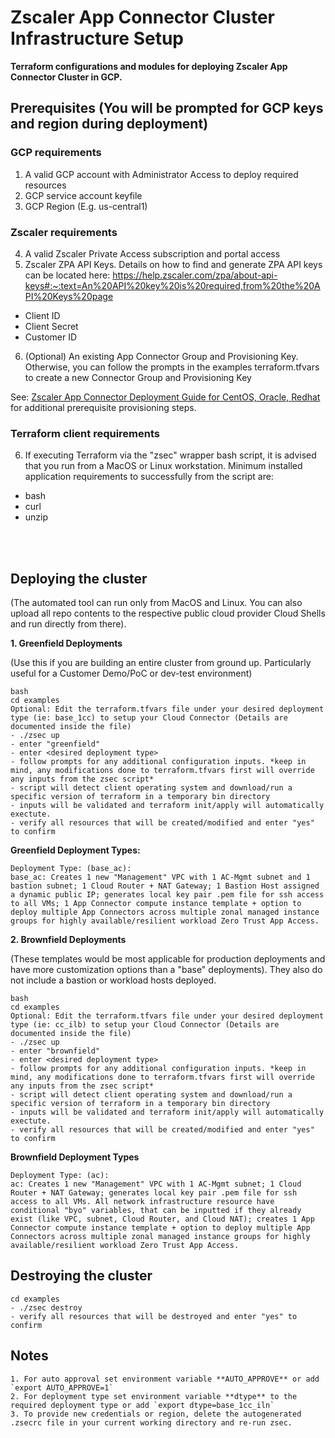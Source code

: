 # Zscaler App Connector Cluster Infrastructure Setup

**Terraform configurations and modules for deploying Zscaler App Connector Cluster in GCP.**

## Prerequisites (You will be prompted for GCP keys and region during deployment)

### **GCP requirements**

1.  A valid GCP account with Administrator Access to deploy required resources
2.  GCP service account keyfile
3.  GCP Region (E.g. us-central1)

### Zscaler requirements
4. A valid Zscaler Private Access subscription and portal access
5. Zscaler ZPA API Keys. Details on how to find and generate ZPA API keys can be located here: https://help.zscaler.com/zpa/about-api-keys#:~:text=An%20API%20key%20is%20required,from%20the%20API%20Keys%20page
- Client ID
- Client Secret
- Customer ID
6. (Optional) An existing App Connector Group and Provisioning Key. Otherwise, you can follow the prompts in the examples terraform.tfvars to create a new Connector Group and Provisioning Key

See: [Zscaler App Connector Deployment Guide for CentOS, Oracle, Redhat](https://help.zscaler.com/zpa/connector-deployment-guide-centos-oracle-and-redhat) for additional prerequisite provisioning steps.

### **Terraform client requirements**
6. If executing Terraform via the "zsec" wrapper bash script, it is advised that you run from a MacOS or Linux workstation. Minimum installed application requirements to successfully from the script are:
- bash
- curl
- unzip
<br>
<br>

## Deploying the cluster
(The automated tool can run only from MacOS and Linux. You can also upload all repo contents to the respective public cloud provider Cloud Shells and run directly from there).   
 
**1. Greenfield Deployments**

(Use this if you are building an entire cluster from ground up.
 Particularly useful for a Customer Demo/PoC or dev-test environment)

```
bash
cd examples
Optional: Edit the terraform.tfvars file under your desired deployment type (ie: base_1cc) to setup your Cloud Connector (Details are documented inside the file)
- ./zsec up
- enter "greenfield"
- enter <desired deployment type>
- follow prompts for any additional configuration inputs. *keep in mind, any modifications done to terraform.tfvars first will override any inputs from the zsec script*
- script will detect client operating system and download/run a specific version of terraform in a temporary bin directory
- inputs will be validated and terraform init/apply will automatically exectute.
- verify all resources that will be created/modified and enter "yes" to confirm
```

**Greenfield Deployment Types:**

```
Deployment Type: (base_ac):
base_ac: Creates 1 new "Management" VPC with 1 AC-Mgmt subnet and 1 bastion subnet; 1 Cloud Router + NAT Gateway; 1 Bastion Host assigned a dynamic public IP; generates local key pair .pem file for ssh access to all VMs; 1 App Connector compute instance template + option to deploy multiple App Connectors across multiple zonal managed instance groups for highly available/resilient workload Zero Trust App Access.
```

**2. Brownfield Deployments**

(These templates would be most applicable for production deployments and have more customization options than a "base" deployments). They also do not include a bastion or workload hosts deployed.

```
bash
cd examples
Optional: Edit the terraform.tfvars file under your desired deployment type (ie: cc_ilb) to setup your Cloud Connector (Details are documented inside the file)
- ./zsec up
- enter "brownfield"
- enter <desired deployment type>
- follow prompts for any additional configuration inputs. *keep in mind, any modifications done to terraform.tfvars first will override any inputs from the zsec script*
- script will detect client operating system and download/run a specific version of terraform in a temporary bin directory
- inputs will be validated and terraform init/apply will automatically exectute.
- verify all resources that will be created/modified and enter "yes" to confirm
```

**Brownfield Deployment Types**

```
Deployment Type: (ac):
ac: Creates 1 new "Management" VPC with 1 AC-Mgmt subnet; 1 Cloud Router + NAT Gateway; generates local key pair .pem file for ssh access to all VMs. All network infrastructure resource have conditional "byo" variables, that can be inputted if they already exist (like VPC, subnet, Cloud Router, and Cloud NAT); creates 1 App Connector compute instance template + option to deploy multiple App Connectors across multiple zonal managed instance groups for highly available/resilient workload Zero Trust App Access.
```

## Destroying the cluster
```
cd examples
- ./zsec destroy
- verify all resources that will be destroyed and enter "yes" to confirm
```

## Notes
```
1. For auto approval set environment variable **AUTO_APPROVE** or add `export AUTO_APPROVE=1`
2. For deployment type set environment variable **dtype** to the required deployment type or add `export dtype=base_1cc_iln`
3. To provide new credentials or region, delete the autogenerated .zsecrc file in your current working directory and re-run zsec.
```
